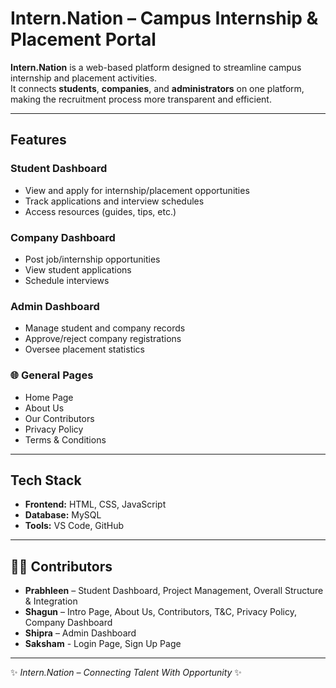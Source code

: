 # Intern.Nation – Campus Internship & Placement Portal

**Intern.Nation** is a web-based platform designed to streamline campus internship and placement activities.  
It connects **students**, **companies**, and **administrators** on one platform, making the recruitment process more transparent and efficient.  

---

## Features  

### Student Dashboard  
- View and apply for internship/placement opportunities  
- Track applications and interview schedules  
- Access resources (guides, tips, etc.)  

### Company Dashboard  
- Post job/internship opportunities  
- View student applications  
- Schedule interviews  

### Admin Dashboard  
- Manage student and company records  
- Approve/reject company registrations  
- Oversee placement statistics  

### 🌐 General Pages  
- Home Page  
- About Us  
- Our Contributors  
- Privacy Policy  
- Terms & Conditions  

---

## Tech Stack  

- **Frontend:** HTML, CSS, JavaScript  
- **Database:** MySQL  
- **Tools:** VS Code, GitHub  

---

## 👩‍💻 Contributors  

- **Prabhleen** – Student Dashboard, Project Management, Overall Structure & Integration  
- **Shagun** – Intro Page, About Us, Contributors, T&C, Privacy Policy, Company Dashboard  
- **Shipra** – Admin Dashboard
- **Saksham** - Login Page, Sign Up Page  

---

✨ *Intern.Nation – Connecting Talent With Opportunity* ✨
